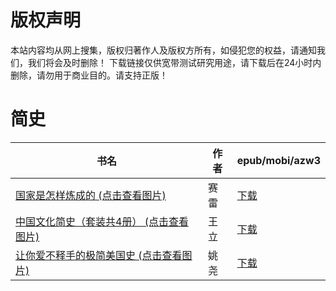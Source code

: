 # 版权声明

本站内容均从网上搜集，版权归著作人及版权方所有，如侵犯您的权益，请通知我们，我们将会及时删除！ 下载链接仅供宽带测试研究用途，请下载后在24小时内删除，请勿用于商业目的。请支持正版！

# 简史

| 书名 | 作者 | epub/mobi/azw3 |
| --- | --- | --- |
| [国家是怎样炼成的 (点击查看图片)](https://www.dushupai.com/attachment/2024/06/08/cdcae46cdd3f5ccb.jpg) | 赛雷 | [下载](https://url89.ctfile.com/f/31084289-1357051882-3e2617?p=8866) |
| [中国文化简史（套装共4册） (点击查看图片)](https://www.dushupai.com/attachment/2024/06/02/3fd19cb0f11e220e.jpg) | 王立 | [下载](https://url89.ctfile.com/f/31084289-1357011424-a43f40?p=8866) |
| [让你爱不释手的极简美国史 (点击查看图片)](https://www.dushupai.com/attachment/2024/06/01/c0ec22684ddbb4f5.jpg) | 姚尧 | [下载](https://url89.ctfile.com/f/31084289-1357004815-0945d8?p=8866) |
